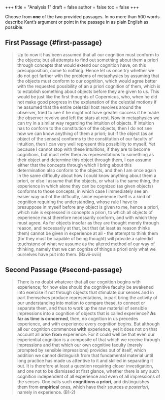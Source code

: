 +++
title = "Analysis 1"
draft = false
author = false
toc = false
+++

Choose from **one** of the two provided passages. In no more than 500 words describe Kant&rsquo;s
argument or point in the passage in as plain English as possible.


## First Passage {#first-passage}

> Up to now it has been assumed that all our cognition must conform to the
> objects; but all attempts to find out something about them a priori through
> concepts that would extend our cognition have, on this presupposition, come to
> nothing. Hence let us once try whether we do not get farther with the problems
> of metaphysics by assuming that the objects must conform to our cognition,
> which would agree better with the requested possibility of an a priori
> cognition of them, which is to establish something about objects before they
> are given to us. This would be just like the first thoughts of Copernicus,
> who, when he did not make good progress in the explanation of the celestial
> motions if he assumed that the entire celestial host revolves around the
> observer, tried to see if he might not have greater success if he made the
> observer revolve and left the stars at rest. Now in metaphysics we can try in
> a similar way regarding the intuition of objects. If intuition has to conform
> to the constitution of the objects, then I do not see how we can know anything
> of them a priori; but if the object (as an object of the senses) conforms to
> the constitution of our faculty of intuition, then I can very well represent
> this possibility to myself. Yet because I cannot stop with these intuitions,
> if they are to become cognitions, but must refer them as representations to
> something as their object and determine this object through them, I can assume
> either that the concepts through which I bring about this determination also
> conform to the objects, and then I am once again in the same difficulty about
> how I could know anything about them a priori, or else I assume that the
> objects, or what is the same thing, the experience in which alone they can be
> cognized (as given objects) conforms to those concepts, in which case I
> immediately see an easier way out of the difficulty, since experience itself
> is a kind of cognition requiring the understanding, whose rule I have to
> presuppose in myself before any object is given to me, hence a priori, which
> rule is expressed in concepts a priori, to which all objects of experience
> must therefore necessarily conform, and with which they must agree. As for
> objects insofar as they are thought merely through reason, and necessarily at
> that, but that (at least as reason thinks them) cannot be given in experience
> at all - the attempt to think them (for they must be capable of being thought)
> will provide a splendid touchstone of what we assume as the altered method of
> our way of thinking, namely that we can cognize of things a priori only what
> we ourselves have put into them. (Bxvii-xviii)


## Second Passage {#second-passage}

> There is no doubt whatever that all our cognition begins with experience; for
> how else should the cognitive faculty be awakened into exercise if not through
> objects that stimulate our senses and in part themselves produce
> representations, in part bring the activity of our understanding into motion
> to compare these, to connect or separate them, and thus to work up the raw
> material of sensible impressions into a cognition of objects that is called
> experience? **As far as time is concerned**, then, no cognition in us precedes
> experience, and with experience every cognition begins. But although all our
> cognition commences **with** experience, yet it does not on that account all arise
> **from** experience. For it could well be that even our experiential cognition is
> a composite of that which we receive through impressions and that which our
> own cognitive faculty (merely prompted by sensible impressions) provides out
> of itself, which addition we cannot distinguish from that fundamental material
> until long practice has made us attentive to it and skilled in separating it
> out. It is therefore at least a question requiring closer investigation, and
> one not to be dismissed at first glance, whether there is any such cognition
> independent of all experience and even of all impressions of the senses. One
> calls such **cognitions a priori**, and distinguishes them from **empirical** ones,
> which have their sources _a posteriori_, namely in experience. (B1-2)
